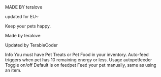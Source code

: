 MADE BY teralove

updated for EU~

Keep your pets happy.

Made by teralove

Updated by TerableCoder

Info
You must have Pet Treats or Pet Food in your inventory.
Auto-feed triggers when pet has 10 remaining energy or less.
Usage
autopetfeeder
Toggle on/off
Default is on
feedpet
Feed your pet manually, same as using an item.
